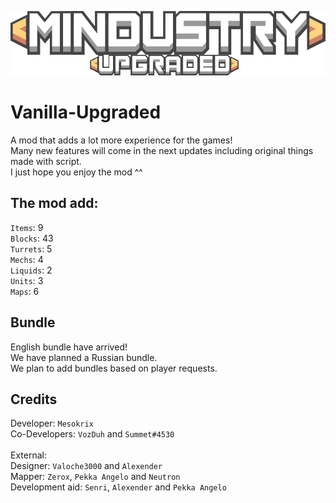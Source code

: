 ![Logo](sprites-override/ui/logo.png)
# Vanilla-Upgraded
A mod that adds a lot more experience for the games!
<br>Many new features will come in the next updates including original things made with script.
<br>I just hope you enjoy the mod ^^

## The mod add: 
`Items`: 9
<br>`Blocks`: 43
<br>`Turrets`: 5
<br>`Mechs`: 4
<br>`Liquids`: 2
<br>`Units`: 3
<br>`Maps`: 6

## Bundle 
English bundle have arrived! 
<br>We have planned a Russian bundle.
<br>We plan to add bundles based on player requests. 

## Credits 
Developer: `Mesokrix`
<br>Co-Developers: `VozDuh` and `Summet#4530`
<br>
<br>External:
<br>Designer: `Valoche3000` and `Alexender`
<br>Mapper: `Zerox`, `Pekka Angelo` and `Neutron`
<br>Development aid: `Senri`, `Alexender` and `Pekka Angelo`

